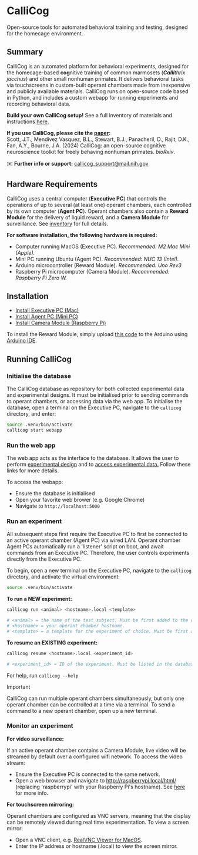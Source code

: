 # CalliCog

Open-source tools for automated behavioral training and testing, designed for the homecage environment.


## Summary ##

CalliCog is an automated platform for behavioral experiments, designed for the homecage-based **cog**nitive training of common marmosets (_**Calli**thrix jacchus_) and other small nonhuman primates. It delivers behavioral tasks via touchscreens in custom-built operant chambers made from inexpensive and publicly available materials. CalliCog runs on open-source code based in Python, and includes a custom webapp for running experiments and recording behavioral data. 

**Build your own CalliCog setup!** See a full inventory of materials and instructions [here](https://www.doi.org/10.6084/m9.figshare.27873153).

**If you use CalliCog, please cite the [paper]():**\
Scott, J.T., Mendivez Vasquez, B.L., Stewart, B.J., Panacheril, D., Rajit, D.K., Fan, A.Y., Bourne, J.A. (2024) CalliCog: an open-source cognitive neuroscience toolkit for freely behaving nonhuman primates. _bioRxiv_.  

✉️ **Further info or support:** callicog_support@mail.nih.gov 

## Hardware Requirements
CalliCog uses a central computer (**Executive PC**) that controls the operations of up to several (at least one) operant chambers, each controlled by its own computer (**Agent PC**). Operant chambers also contain a **Reward Module** for the delivery of liquid reward, and a **Camera Module** for surveillance. See [inventory](https://www.doi.org/10.6084/m9.figshare.27873153) for full details.

**For software installation, the following hardware is required:** 
* Computer running MacOS (Executive PC). _Recommended: M2 Mac Mini (Apple)._
* Mini PC running Ubuntu (Agent PC). _Recommended: NUC 13 (Intel)._
* Arduino microcontroller (Reward Module). _Recommended: Uno Rev3_
* Raspberry Pi microcomputer (Camera Module). _Recommended: Raspberry Pi Zero W._

## Installation
* [Install Executive PC (Mac)](docs/install_executive_pc.md)
* [Install Agent PC (Mini PC)](docs/install_agent_pc.md)
* [Install Camera Module (Raspberry Pi)](docs/install_camera_module.md)

To install the Reward Module, simply upload [this code](src/arduino/pump_code/pump_code.ino) to the Arduino using [Arduino IDE](https://www.arduino.cc/en/software).

## Running CalliCog

### Initialise the database

The CalliCog database as repository for both collected experimental data and experimental designs. It must be initialised prior to sending commands to operant chambers, or accessing data via the web app.
To initialise the database, open a terminal on the Executive PC, navigate to the `callicog` directory, and enter:
```sh
source .venv/bin/activate
callicog start webapp
```

### Run the web app
The web app acts as the interface to the database. It allows the user to perform [experimental design](docs/experimental_design.md) and to [access experimental data.](docs/data_reporting.md) Follow these links for more details.

To access the webapp:
* Ensure the database is initialised
* Open your favorite web brower (e.g. Google Chrome)
* Navigate to `http://localhost:5000`

### Run an experiment
All subsequent steps first require the Executive PC to first be connected to an active operant chamber (Agent PC) via wired LAN.
Operant chamber Agent PCs automatically run a 'listener' script on boot, and await commands from an Executive PC. Therefore, the user controls experiments directly from the Executive PC.

To begin, open a new terminal on the Executive PC, navigate to the `callicog` directory, and activate the virtual environment:
```sh
source .venv/bin/activate
```
**To run a NEW experiment:**
```sh
callicog run <animal> <hostname>.local <template>

# <animal> = the name of the test subject. Must be first added to the database via the webapp tab 'Animals'.
# <hostname> = your operant chamber hostname.
# <template> = a template for the experiment of choice. Must be first added to the database via the webapp tab 'Templates'.

```
**To resume an EXISTING experiment:**
```sh
callicog resume <hostname>.local <experiment_id>

# <experiment_id> = ID of the experiment. Must be listed in the database under the webapp tab 'Experiments'
```

For help, run `callicog --help`

> [!IMPORTANT]
> CalliCog can run multiple operant chambers simultaneously, but only one operant chamber can be controlled at a time via a terminal. To send a command to a new operant chamber, open up a new terminal.
 
### Monitor an experiment

**For video surveillance:**

If an active operant chamber contains a Camera Module, live video will be streamed by default over a configured wifi network. To access the video stream:
* Ensure the Executive PC is connected to the same network.
* Open a web browser and navigate to http://raspberrypi.local/html/ (replacing 'raspberrypi' with your Raspberry Pi's hostname). See [here](docs/install_camera_module.md) for more info.

**For touchscreen mirroring:**

Operant chambers are configured as VNC servers, meaning that the display can be remotely viewed during real time experimentation. To view a screen mirror:
* Open a VNC client, e.g. [RealVNC Viewer for MacOS](https://www.realvnc.com/en/connect/download/viewer/macos).
* Enter the IP address or hostname (<hostname>.local) to view the screen mirror.
